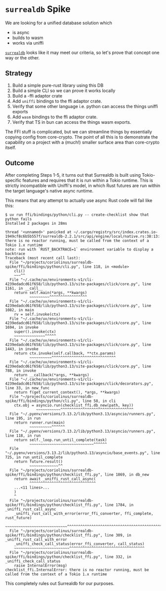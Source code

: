 # `surrealdb` Spike

We are looking for a unified database solution which

- is async
- builds to wasm
- works via uniffi

[`surrealdb`] looks like it may meet our criteria, so let's prove that concept one way or the other.

[`surrealdb`]: https://surrealdb.com/features

## Strategy

1. Build a simple pure-rust library using this DB
2. Build a simple CLI so we can prove it works locally
3. Build a -ffi adaptor crate
4. Add `uniffi` bindings to the ffi adaptor crate.
5. Verify that some other language i.e. python can access the things uniffi exports
6. Add `wasm` bindings to the ffi adaptor crate.
7. Verify that TS in bun can access the things wasm exports.

The FFI stuff is complicated, but we can streamline things by essentially copying config from core-crypto.
The point of all this is to demonstrate the capability on a project with a (much!) smaller surface area
than core-crypto itself.

## Outcome

After completing Steps 1-5, it turns out that Surrealdb is built using Tokio-specific features and requires
that it is run within a Tokio runtime. This is strictly incompatible with Uniffi's model, in which Rust
futures are run within the target language's native async runtime.

This means that any attempt to actually use async Rust code will fail like this:

```text
$ uv run ffi/bindings/python/cli.py -- create-checklist show that python fails
Installed 2 packages in 28ms

thread '<unnamed>' panicked at ~/.cargo/registry/src/index.crates.io-1949cf8c6b5b557f/surrealdb-2.2.1/src/api/engine/local/native.rs:38:13:
there is no reactor running, must be called from the context of a Tokio 1.x runtime
note: run with `RUST_BACKTRACE=1` environment variable to display a backtrace
Traceback (most recent call last):
  File "~/projects/coriolinus/surrealdb-spike/ffi/bindings/python/cli.py", line 118, in <module>
    cli()
    ~~~^^
  File "~/.cache/uv/environments-v1/cli-4239edadcd61f658/lib/python3.13/site-packages/click/core.py", line 1161, in __call__
    return self.main(*args, **kwargs)
           ~~~~~~~~~^^^^^^^^^^^^^^^^^
  File "~/.cache/uv/environments-v1/cli-4239edadcd61f658/lib/python3.13/site-packages/click/core.py", line 1082, in main
    rv = self.invoke(ctx)
  File "~/.cache/uv/environments-v1/cli-4239edadcd61f658/lib/python3.13/site-packages/click/core.py", line 1694, in invoke
    super().invoke(ctx)
    ~~~~~~~~~~~~~~^^^^^
  File "~/.cache/uv/environments-v1/cli-4239edadcd61f658/lib/python3.13/site-packages/click/core.py", line 1443, in invoke
    return ctx.invoke(self.callback, **ctx.params)
           ~~~~~~~~~~^^^^^^^^^^^^^^^^^^^^^^^^^^^^^
  File "~/.cache/uv/environments-v1/cli-4239edadcd61f658/lib/python3.13/site-packages/click/core.py", line 788, in invoke
    return __callback(*args, **kwargs)
  File "~/.cache/uv/environments-v1/cli-4239edadcd61f658/lib/python3.13/site-packages/click/decorators.py", line 33, in new_func
    return f(get_current_context(), *args, **kwargs)
  File "~/projects/coriolinus/surrealdb-spike/ffi/bindings/python/cli.py", line 58, in cli
    ctx.obj = asyncio.run(checklist_ffi.db_new(path, key))
              ~~~~~~~~~~~^^^^^^^^^^^^^^^^^^^^^^^^^^^^^^^^^
  File "~/.pyenv/versions/3.13.2/lib/python3.13/asyncio/runners.py", line 195, in run
    return runner.run(main)
           ~~~~~~~~~~^^^^^^
  File "~/.pyenv/versions/3.13.2/lib/python3.13/asyncio/runners.py", line 118, in run
    return self._loop.run_until_complete(task)
           ~~~~~~~~~~~~~~~~~~~~~~~~~~~~~^^^^^^
  File "~/.pyenv/versions/3.13.2/lib/python3.13/asyncio/base_events.py", line 725, in run_until_complete
    return future.result()
           ~~~~~~~~~~~~~^^
  File "~/projects/coriolinus/surrealdb-spike/ffi/bindings/python/checklist_ffi.py", line 1869, in db_new
    return await _uniffi_rust_call_async(
           ^^^^^^^^^^^^^^^^^^^^^^^^^^^^^^
    ...<11 lines>...
    )
    ^
  File "~/projects/coriolinus/surrealdb-spike/ffi/bindings/python/checklist_ffi.py", line 1784, in _uniffi_rust_call_async
    _uniffi_rust_call_with_error(error_ffi_converter, ffi_complete, rust_future)
    ~~~~~~~~~~~~~~~~~~~~~~~~~~~~^^^^^^^^^^^^^^^^^^^^^^^^^^^^^^^^^^^^^^^^^^^^^^^^
  File "~/projects/coriolinus/surrealdb-spike/ffi/bindings/python/checklist_ffi.py", line 309, in _uniffi_rust_call_with_error
    _uniffi_check_call_status(error_ffi_converter, call_status)
    ~~~~~~~~~~~~~~~~~~~~~~~~~^^^^^^^^^^^^^^^^^^^^^^^^^^^^^^^^^^
  File "~/projects/coriolinus/surrealdb-spike/ffi/bindings/python/checklist_ffi.py", line 332, in _uniffi_check_call_status
    raise InternalError(msg)
checklist_ffi.InternalError: there is no reactor running, must be called from the context of a Tokio 1.x runtime
```

This completely rules out Surrealdb for our purposes.
